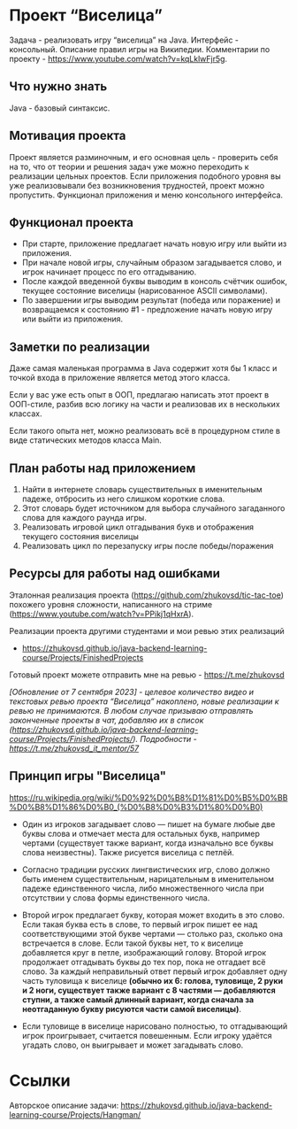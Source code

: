 # Проект “Виселица”

Задача - реализовать игру “виселица” на Java. Интерфейс - консольный. Описание правил игры на Википедии. Комментарии по
проекту - https://www.youtube.com/watch?v=kqLklwFjr5g.

## Что нужно знать

Java - базовый синтаксис.

## Мотивация проекта

Проект является разминочным, и его основная цель - проверить себя на то, что от теории и решения задач уже можно
переходить к реализации цельных проектов. Если приложения подобного уровня вы уже реализовывали без возникновения
трудностей, проект можно пропустить. Функционал приложения и меню консольного интерфейса.

## Функционал проекта

* При старте, приложение предлагает начать новую игру или выйти из приложения.
* При начале новой игры, случайным образом загадывается слово, и игрок начинает процесс по его отгадыванию.
* После каждой введенной буквы выводим в консоль счётчик ошибок, текущее состояние виселицы (нарисованное ASCII
  символами).
* По завершении игры выводим результат (победа или поражение) и возвращаемся к состоянию #1 - предложение начать новую
  игру или выйти из приложения.

## Заметки по реализации

Даже самая маленькая программа в Java содержит хотя бы 1 класс и точкой входа в приложение является метод этого класса.

Если у вас уже есть опыт в ООП, предлагаю написать этот проект в ООП-стиле, разбив всю логику на части и реализовав их в
нескольких классах.

Если такого опыта нет, можно реализовать всё в процедурном стиле в виде статических методов класса Main.

## План работы над приложением

1. Найти в интернете словарь существительных в именительным падеже, отбросить из него слишком короткие слова.
1. Этот словарь будет источником для выбора случайного загаданного слова для каждого раунда игры.
1. Реализовать игровой цикл отгадывания букв и отображения текущего состояния виселицы
1. Реализовать цикл по перезапуску игры после победы/поражения

## Ресурсы для работы над ошибками

Эталонная реализация проекта (https://github.com/zhukovsd/tic-tac-toe) похожего уровня сложности, написанного на стриме (https://www.youtube.com/watch?v=PPikj1qHxrA).

Реализации проекта другими студентами и мои ревью этих реализаций
- https://zhukovsd.github.io/java-backend-learning-course/Projects/FinishedProjects

Готовый проект можете отправить мне на ревью - https://t.me/zhukovsd

*[Обновление от 7 сентября 2023] - целевое количество видео и текстовых ревью проекта “Виселица” накоплено, новые
реализации к ревью не принимаются. В любом случае призываю отправлять законченные проекты в чат, добавляю их в список (https://zhukovsd.github.io/java-backend-learning-course/Projects/FinishedProjects/).
Подробности - https://t.me/zhukovsd_it_mentor/57*

## Принцип игры "Виселица"

https://ru.wikipedia.org/wiki/%D0%92%D0%B8%D1%81%D0%B5%D0%BB%D0%B8%D1%86%D0%B0_(%D0%B8%D0%B3%D1%80%D0%B0)

* Один из игроков загадывает слово — пишет на бумаге любые две буквы слова и отмечает места для остальных букв, например
  чертами (существует также вариант, когда изначально все буквы слова неизвестны). Также рисуется виселица с петлёй.

* Согласно традиции русских лингвистических игр, слово должно быть именем существительным, нарицательным в именительном
  падеже единственного числа, либо множественного числа при отсутствии у слова формы единственного числа.

* Второй игрок предлагает букву, которая может входить в это слово. Если такая буква есть в слове, то первый игрок пишет
  ее над соответствующими этой букве чертами — столько раз, сколько она встречается в слове. Если такой буквы нет, то к
  виселице добавляется круг в петле, изображающий голову. Второй игрок продолжает отгадывать буквы до тех пор, пока не
  отгадает всё слово. За каждый неправильный ответ первый игрок добавляет одну часть туловища к виселице **(обычно их 6:
  голова, туловище, 2 руки и 2 ноги, существует также вариант с 8 частями — добавляются ступни, а также самый длинный
  вариант, когда сначала за неотгаданную букву рисуются части самой виселицы)**.

* Если туловище в виселице нарисовано полностью, то отгадывающий игрок проигрывает, считается повешенным. Если игроку
  удаётся угадать слово, он выигрывает и может загадывать слово. 
  
# Ссылки
Авторское описание задачи: https://zhukovsd.github.io/java-backend-learning-course/Projects/Hangman/

